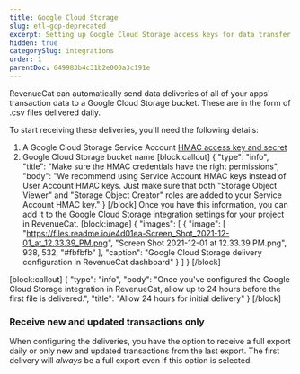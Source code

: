 ```yaml
---
title: Google Cloud Storage
slug: etl-gcp-deprecated
excerpt: Setting up Google Cloud Storage access keys for data transfer
hidden: true
categorySlug: integrations
order: 1
parentDoc: 649983b4c31b2e000a3c191e
---
```

RevenueCat can automatically send data deliveries of all of your apps' transaction data to a Google Cloud Storage bucket. These are in the form of .csv files delivered daily.

To start receiving these deliveries, you'll need the following details:

1. A Google Cloud Storage Service Account [HMAC access key and secret](https://cloud.google.com/storage/docs/authentication/hmackeys)
2. Google Cloud Storage bucket name
[block:callout]
{
  "type": "info",
  "title": "Make sure the HMAC credentials have the right permissions",
  "body": "We recommend using Service Account HMAC keys instead of User Account HMAC keys. Just make sure that both \"Storage Object Viewer\" and \"Storage Object Creator\" roles are added to your Service Account HMAC key."
}
[/block]
Once you have this information, you can add it to the Google Cloud Storage integration settings for your project in RevenueCat.
[block:image]
{
  "images": [
    {
      "image": [
        "https://files.readme.io/e4d01ea-Screen_Shot_2021-12-01_at_12.33.39_PM.png",
        "Screen Shot 2021-12-01 at 12.33.39 PM.png",
        938,
        532,
        "#fbfbfb"
      ],
      "caption": "Google Cloud Storage delivery configuration in RevenueCat dashboard"
    }
  ]
}
[/block]

[block:callout]
{
  "type": "info",
  "body": "Once you've configured the Google Cloud Storage integration in RevenueCat, allow up to 24 hours before the first file is delivered.",
  "title": "Allow 24 hours for initial delivery"
}
[/block]
### Receive new and updated transactions only
When configuring the deliveries, you have the option to receive a full export daily or only new and updated transactions from the last export. The first delivery will *always* be a full export even if this option is selected.